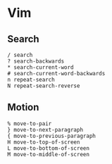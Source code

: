 # Vim

## Search
```shell
/ search
? search-backwards
* search-current-word
# search-current-word-backwards
n repeat-search
N repeat-search-reverse
```

## Motion
```
% move-to-pair
} move-to-next-paragraph
{ move-to-previous-paragraph
H move-to-top-of-screen
L move-to-bottom-of-screen
M move-to-middle-of-screen
```
